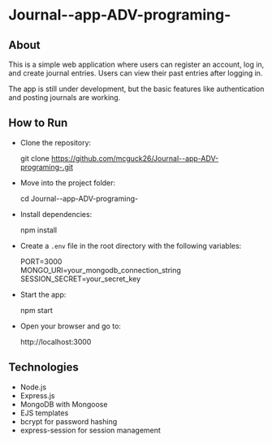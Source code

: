 # Journal--app-ADV-programing-
## About

This is a simple web application where users can register an account, log in, and create journal entries. Users can view their past entries after logging in.

The app is still under development, but the basic features like authentication and posting journals are working.

## How to Run

- Clone the repository:

   git clone https://github.com/mcguck26/Journal--app-ADV-programing-.git

- Move into the project folder:

   cd Journal--app-ADV-programing-

- Install dependencies:

   npm install

- Create a `.env` file in the root directory with the following variables:

   PORT=3000  
   MONGO_URI=your_mongodb_connection_string  
   SESSION_SECRET=your_secret_key

- Start the app:

   npm start

- Open your browser and go to:

   http://localhost:3000

## Technologies

- Node.js
- Express.js
- MongoDB with Mongoose
- EJS templates
- bcrypt for password hashing
- express-session for session management
